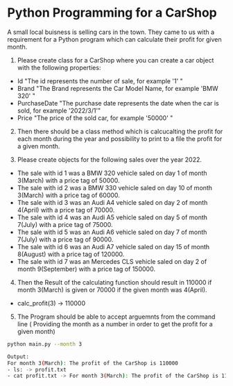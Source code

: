 # Python Programming for a CarShop

A small local buisness is selling cars in the town. They came to us with a requirement for a Python program which can calculate their profit for given month.

1. Please create class for a CarShop where you can create a car object with the following properties:
 - Id                       "The id represents the number of sale, for example '1' "
 - Brand                    "The Brand represents the Car Model Name, for example 'BMW 320' "
 - PurchaseDate             "The purchase date represents the date when the car is sold, for example '2022/3/1'"
 - Price                    "The price of the sold car, for example '50000' "
 
2. Then there should be a class method which is calcucalting the profit for each month during the year and possibility to print to a file the profit for a given month.

3. Please create objects for the following sales over the year 2022.

- The sale with id 1 was a BMW 320 vehicle saled on day 1 of month 3(March) with a price tag of 50000.
- The sale with id 2 was a BMW 330 vehicle saled on day 10 of month 3(March) with a price tag of 60000.
- The sale with id 3 was an Audi A4 vehicle saled on day 2 of month 4(April) with a price tag of 70000.
- The sale with id 4 was an Audi A5 vehicle saled on day 5 of month 7(July) with a price tag of 75000.
- The sale with id 5 was an Audi A6 vehicle saled on day 7 of month 7(July) with a price tag of 90000.
- The sale with id 6 was an Audi A7 vehicle saled on day 15 of month 8(August) with a price tag of 120000.
- The sale with id 7 was an Mercedes CLS vehicle saled on day 2 of month 9(September) with a price tag of 150000.

4. Then the Result of the calculating function should result in 110000 if month 3(March) is given or 70000 if the given month was 4(April).

- calc_profit(3) -> 110000

5. The Program should be able to accept arguemnts from the command line ( Providing the month as a number in order to get the profit for a given month)

```sh
python main.py --month 3

Output:
For month 3(March): The profit of the CarShop is 110000
- ls: -> profit.txt
- cat profit.txt -> For month 3(March): The profit of the CarShop is 110000
```
